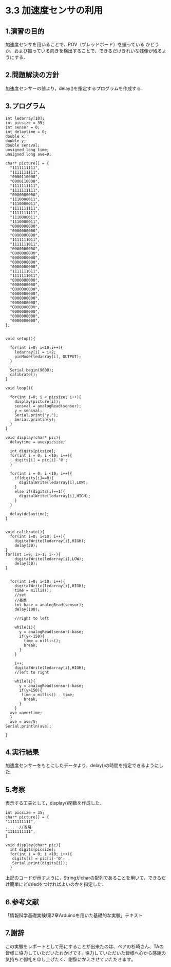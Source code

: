 # 3.3 加速度センサの利用

## 1.演習の目的

加速度センサを用いることで、POV（ブレッドボード）を振っている かどうか、および振っている向きを検出することで、できるだけきれいな残像が残るようにする．

## 2.問題解決の方針

加速度センサーの値より，delay()を指定するプログラムを作成する．

## 3.プログラム

```Arduino
int ledarray[10];
int picsize = 35;
int sensor = 0;
int delaytime = 0;
double x;
double y;
double sensval;
unsigned long time;
unsigned long ave=0;

char* picture[] = {
  "1111111111",
  "1111111111",
  "0000110000",
  "0000110000",
  "1111111111",
  "1111111111",
  "0000000000",
  "1110000011",
  "1110000011",
  "1111111111",
  "1111111111",
  "1110000011",
  "1110000011",
  "0000000000",
  "0000000000",
  "0000000000",
  "1111111011",
  "1111111011",
  "0000000000",
  "0000000000",
  "0000000000",
  "0000000000",
  "0000000000",
  "1111111011",
  "1111111011",
  "0000000000",
  "0000000000",
  "0000000000",
  "0000000000",
  "0000000000",
  "0000000000",
  "0000000000",
  "0000000000",
  "0000000000",
  "0000000000",
};


void setup(){

  for(int i=0; i<10;i++){
    ledarray[i] = i+2;
    pinMode(ledarray[i], OUTPUT);
  }

  Serial.begin(9600);
  calibrate();
}

void loop(){

  for(int i=0; i < picsize; i++){
    display(picture[i]);
    sensval = analogRead(sensor);
    y = sensval;
    Serial.print("y,");
    Serial.println(y);
  }
}

void display(char* pic){
  delaytime = ave/picsize;

  int digits[picsize];
  for(int i = 0; i <10; i++){
    digits[i] = pic[i]-'0';
  }

  for(int i = 0; i <10; i++){
    if(digits[i]==0){
      digitalWrite(ledarray[i],LOW);
    }
    else if(digits[i]==1){
      digitalWrite(ledarray[i],HIGH);
    }
  }

  delay(delaytime);
}


void calibrate(){
  for(int i=0; i<10; i++){
    digitalWrite(ledarray[i],HIGH);
    delay(30);
}
for(int i=9; i>-1; i--){
    digitalWrite(ledarray[i],LOW);
    delay(30);
}


  for(int i=0; i<10; i++){
    digitalWrite(ledarray[i],HIGH);
    time = millis();
    //set
    //基準
    int base = analogRead(sensor);
    delay(100);

    //right to left

    while(1){
      y = analogRead(sensor)-base;
      if(y<-150){
        time = millis();
        break;
      }
    }

    i++;
    digitalWrite(ledarray[i],HIGH);
    //left to right

    while(1){
      y = analogRead(sensor)-base;
      if(y>150){
       time = millis() - time;
        break;
      }
    }
  ave =ave+time;
  }
  ave = ave/5;
Serial.println(ave);

}
```

## 4.実行結果

加速度センサーをもとにしたデータより，delay()の時間を指定できるようにした．


## 5.考察

表示する工夫として，display()関数を作成した．

```arduino
int picsize = 35;
char* picture[] = {
"1111111111",
....  //省略
"1111111111",
}

void display(char* pic){
  int digits[picsize];
  for(int i = 0; i <10; i++){
   digits[i] = pic[i]-'0';
   Serial.print(digits[i]);
  }
```

上記のコードが示すように，Stringがcharの配列であることを用いて，できるだけ簡単にどのledをつければよいのかを指定した．

## 6.参考文献

「情報科学基礎実験!第2章Arduinoを用いた基礎的な実験」テキスト

## 7.謝辞

この実験をレポートとして形にすることが出来たのは、ペアの杉崎さん、TAの皆様に協力していただいたおかげです｡ 協力していただいた皆様へ心から感謝の気持ちと御礼を申し上げたく、謝辞にかえさせていただきます｡
